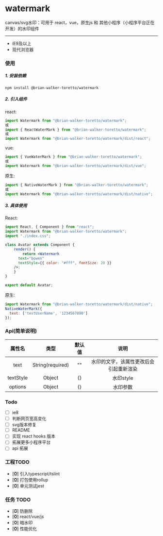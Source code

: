 # watermark
canvas/svg水印：可用于 react，vue，原生js 和 其他小程序（小程序平台正在开发）的水印组件

---
* iE9及以上
* 现代浏览器

### 使用
##### 1. 安装依赖
```
npm install @brian-walker-toretto/watermark
```

##### 2. 引入组件
react:
```js
import Watermark from "@brian-walker-toretto/watermark";
或
import { ReactWaterMark } from "@brian-walker-toretto/watermark";
或
import Watermark from "@brian-walker-toretto/watermark/dist/react";
```

vue:
```js
import { VueWaterMark } from "@brian-walker-toretto/watermark";
或
import Watermark from "@brian-walker-toretto/watermark/dist/vue";
```

原生:
```js
import { NativeWaterMark } from "@brian-walker-toretto/watermark";
或
import Watermark from "@brian-walker-toretto/watermark/dist/native";
```

##### 3. 具体使用
React:
```jsx
import React, { Component } from "react";
import Watermark from "@brian-walker-toretto/watermark";
import "./index.css";

class Avatar extends Component {
	render() {
		return <Watermark
      text="bowen"
      textStyle={{ color: "#fff", fontSize: 20 }}
    />;
	}
}

export default Avatar;
```

原生:
```js
import Watermark from "@brian-walker-toretto/watermark/dist/native";
NativeWaterMark({
  text: ['testUserName', '1234567890']
});
```

### Api(简单说明)

|  属性名    | 类型                | 默认值 | 说明 |
| :-------: | :----------------: | :----: | :-----------------: |
| text    | String(required) |   ""   | 水印的文字，该属性更改后会引起重新渲染 |
| textStyle | Object |   {}   | 水印style |
| options | Object |   {}   | 水印参数 |



### Todo
-   [ ] ie8
-   [ ] 判断网页宽高变化
-   [ ] svg版本修复
-   [ ] README
-   [ ] 实现 react hooks 版本
-   [ ] 拓展更多小程序平台
-   [ ] api 拓展

### 工程TODO
- [❎] 引入typescript/tslint
- [❎] 打包使用rollup
- [❎] 单元测试jest

### 任务 TODO
- [❎] 防删除
- [❎] react/vue/js
- [❎] 暗水印
- [❎] 性能优化